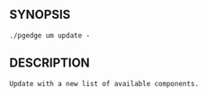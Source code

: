 
## SYNOPSIS
    ./pgedge um update -

## DESCRIPTION
    Update with a new list of available components.
